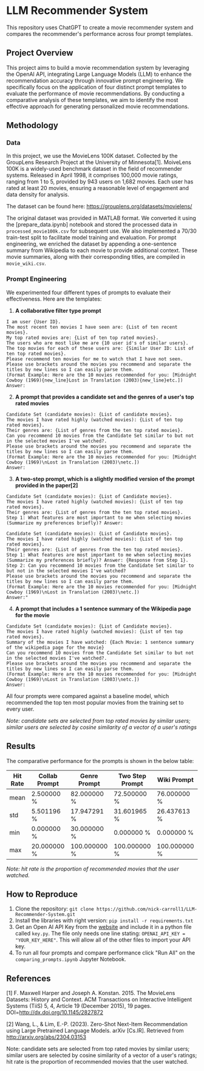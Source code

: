 # LLM Recommender System
This repository uses ChatGPT to create a movie recommender system and compares the recommender's performance across four prompt templates.

## Project Overview

This project aims to build a movie recommendation system by leveraging the OpenAI API, integrating Large Language Models (LLM) to enhance the recommendation accuracy through innovative prompt engineering. We specifically focus on the application of four distinct prompt templates to evaluate the performance of movie recommendations. By conducting a comparative analysis of these templates, we aim to identify the most effective approach for generating personalized movie recommendations.

## Methodology

### Data
In this project, we use the MovieLens 100K dataset. Collected by the GroupLens Research Project at the University of Minnesota[1]. MoiveLens 100K is a widely-used benchmark dataset in the field of recommender systems. Released in April 1998, it comprises 100,000 movie ratings, ranging from 1 to 5, provided by 943 users on 1,682 movies. Each user has rated at least 20 movies, ensuring a reasonable level of engagement and data density for analysis.

The dataset can be found here: https://grouplens.org/datasets/movielens/

The original dataset was provided in MATLAB format. We converted it using the [prepare_data.ipynb] notebook and stored the processed data in ```processed_movie100k.csv``` for subsequent use. We also implemented a 70/30 train-test split to facilitate model training and evaluation. For prompt engineering, we enriched the dataset by appending a one-sentence summary from Wikipedia to each movie to provide additional context. These movie summaries, along with their corresponding titles, are compiled in ```movie_wiki.csv```.

### Prompt Engineering

We experimented four different types of prompts to evaluate their effectiveness. Here are the templates:

1. **A collaborative filter type prompt**

```
I am user {User ID}. 
The most recent ten movies I have seen are: {List of ten recent movies}. 
My top rated movies are: {List of ten top rated movies}. 
The users who are most like me are {10 user id's of similar users}. 
The top movies for each of these users are: {Similar User ID: List of ten top rated movies}. 
Please recommend ten movies for me to watch that I have not seen. 
Please use brackets around the movies you recommend and separate the titles by new lines so I can easily parse them.
(Format Example: Here are the 10 movies recommended for you: [Midnight Cowboy (1969){new_line}Lost in Translation (2003){new_line}etc.]) 
Answer:
```

2. **A prompt that provides a candidate set and the genres of a user's top rated movies**

```
Candidate Set (candidate movies): {List of candidate movies}. 
The movies I have rated highly (watched movies): {List of ten top rated movies}. 
Their genres are: {List of genres from the ten top rated movies}. 
Can you recommend 10 movies from the Candidate Set similar to but not in the selected movies I've watched?. 
Please use brackets around the movies you recommend and separate the titles by new lines so I can easily parse them. 
(Format Example: Here are the 10 movies recommended for you: [Midnight Cowboy (1969)\nLost in Translation (2003)\netc.]) 
Answer:
```

3. **A two-step prompt, which is a slightly modified version of the prompt provided in the paper[2]**

```
Candidate Set (candidate movies): {List of Candidate movies}. 
The movies I have rated highly (watched movies): {List of ten top rated movies}. 
Their genres are: {List of genres from the ten top rated movies}. 
Step 1: What features are most important to me when selecting movies (Summarize my preferences briefly)? Answer:
```

```
Candidate Set (candidate movies): {List of Candidate movies}. 
The movies I have rated highly (watched movies): {List of ten top rated movies}. 
Their genres are: {List of genres from the ten top rated movies}. 
Step 1: What features are most important to me when selecting movies (Summarize my preferences briefly)? Answer: {Response from Step 1}. 
Step 2: Can you recommend 10 movies from the Candidate Set similar to but not in the selected movies I've watched? 
Please use brackets around the movies you recommend and separate the titles by new lines so I can easily parse them. 
(Format Example: Here are the 10 movies recommended for you: [Midnight Cowboy (1969)\nLost in Translation (2003)\netc.]) 
Answer:"
```

4. **A prompt that includes a 1 sentence summary of the Wikipedia page for the movie**

```
Candidate Set (candidate movies): {List of Candidate movies}. 
The movies I have rated highly (watched movies): {List of ten top rated movies}. 
Summary of the movies I have watched: {Each Movie: 1 sentence summary of the wikipedia page for the movie} 
Can you recommend 10 movies from the Candidate Set similar to but not in the selected movies I've watched?. 
Please use brackets around the movies you recommend and separate the titles by new lines so I can easily parse them. 
(Format Example: Here are the 10 movies recommended for you: [Midnight Cowboy (1969)\nLost in Translation (2003)\netc.]) 
Answer:
```

All four prompts were compared against a baseline model, which recommended the top ten most popular movies from the training set to every user.

*Note: candidate sets are selected from top rated movies by similar users; similar users are selected by cosine similarity of a vector of a user's ratings*

## Results

The comparative performance for the prompts is shown in the below table:

|      Hit Rate | Collab Prompt | Genre Prompt | Two Step Prompt | Wiki Prompt  | Baseline    |
| ------------- | ------------- | ------------ | --------------- | ------------ | ----------- |
|         mean  | 2.500000    % | 82.000000  % | 72.500000     % | 76.000000  % | 65.000000 % |
|         std   | 5.501196    % | 17.947291  % | 31.601965     % | 26.437613  % | 20.900768 % |
|         min   | 0.000000    % | 30.000000  % | 0.000000      % | 0.000000   % | 20.000000 % |
|         max   | 20.000000   % | 100.000000 % | 100.000000    % | 100.000000 % | 100.00000 % |


*Note: hit rate is the proportion of recommended movies that the user watched.*

## How to Reproduce

1. Clone the repository: ```git clone https://github.com/nick-carroll1/LLM-Recommender-System.git```
2. Install the libraries with right version: ```pip install -r requirements.txt```
3. Get an Open AI API Key from the [website](https://platform.openai.com/api-keys) and include it in a python file called ```key.py```. The file only needs one line stating: ```OPENAI_API_KEY = "YOUR_KEY_HERE"```. This will allow all of the other files to import your API key.
4. To run all four prompts and compare performance click "Run All" on the ```comparing_prompts.ipynb``` Jupyter Notebook.


## References

[1] F. Maxwell Harper and Joseph A. Konstan. 2015. The MovieLens Datasets: History and Context. ACM Transactions on Interactive Intelligent Systems (TiiS) 5, 4, Article 19 (December 2015), 19 pages. DOI=http://dx.doi.org/10.1145/2827872

[2] Wang, L., & Lim, E.-P. (2023). Zero-Shot Next-Item Recommendation using Large Pretrained Language Models. arXiv [Cs.IR]. Retrieved from http://arxiv.org/abs/2304.03153


Note: candidate sets are selected from top rated movies by similar users; similar users are selected by cosine similarity of a vector of a user's ratings; hit rate is the proportion of recommended movies that the user watched.
